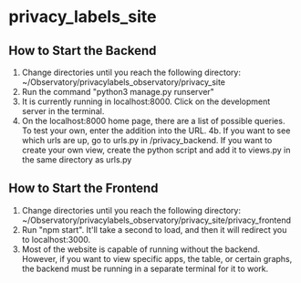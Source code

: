 # privacy_labels_site
## How to Start the Backend 
1. Change directories until you reach the following directory:
~/Observatory/privacylabels_observatory/privacy_site
2. Run the command "python3 manage.py runserver"
3. It is currently running in localhost:8000. Click on the development server in the terminal.
4. On the localhost:8000 home page, there are a list of possible queries. To test your own, enter the addition into the URL.
4b. If you want to see which urls are up, go to urls.py in /privacy_backend. If you want to create your own view, create the python script and add it to views.py in the same directory as urls.py
## How to Start the Frontend
1. Change directories until you reach the following directory:
~/Observatory/privacylabels_observatory/privacy_site/privacy_frontend
2. Run "npm start". It'll take a second to load, and then it will redirect you to localhost:3000.
3. Most of the website is capable of running without the backend. However, if you want to view specific apps, the table, or certain graphs, the backend must be running in a separate terminal for it to work. 
